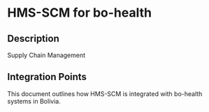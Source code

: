 # HMS-SCM for bo-health

## Description

Supply Chain Management

## Integration Points

This document outlines how HMS-SCM is integrated with bo-health systems in Bolivia.
